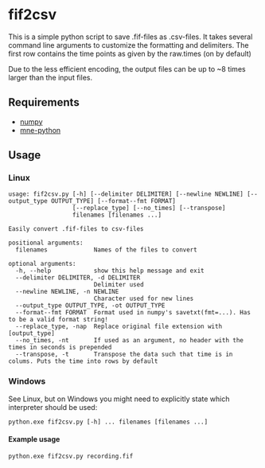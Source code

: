 # fif2csv
This is a simple python script to save .fif-files as .csv-files.
It takes several command line arguments to customize the formatting and delimiters.
The first row contains the time points as given by the raw.times (on by default)

Due to the less efficient encoding, the output files can be up to ~8 times larger than the input files.

## Requirements
- [numpy](https://numpy.org/)
- [mne-python](https://mne.tools/stable/index.html#)

## Usage
### Linux
```
usage: fif2csv.py [-h] [--delimiter DELIMITER] [--newline NEWLINE] [--output_type OUTPUT_TYPE] [--format--fmt FORMAT]
                  [--replace_type] [--no_times] [--transpose]
                  filenames [filenames ...]

Easily convert .fif-files to csv-files

positional arguments:
  filenames             Names of the files to convert

optional arguments:
  -h, --help            show this help message and exit
  --delimiter DELIMITER, -d DELIMITER
                        Delimiter used
  --newline NEWLINE, -n NEWLINE
                        Character used for new lines
  --output_type OUTPUT_TYPE, -ot OUTPUT_TYPE
  --format--fmt FORMAT  Format used in numpy's savetxt(fmt=...). Has to be a valid format string!
  --replace_type, -nap  Replace original file extension with [output_type]
  --no_times, -nt       If used as an argument, no header with the times in seconds is prepended
  --transpose, -t       Transpose the data such that time is in colums. Puts the time into rows by default
```

### Windows
See Linux, but on Windows you might need to explicitly state which interpreter should be used:
```shell
python.exe fif2csv.py [-h] ... filenames [filenames ...]
```

#### Example usage
```shell
python.exe fif2csv.py recording.fif
```